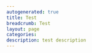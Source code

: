 ```yaml
---
autogenerated: true
title: Test
breadcrumb: Test
layout: page
categories: 
description: test description
---
```




